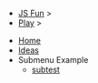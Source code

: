 * [JS Fun](/)
\>
* [Play](/play)
\>

[//]: # (The above is included due to being a part of the larger JS Fun project, the relative links below also have added the '/play/test.docsify/docs/' prefix. Remove this prefix and the above if serving alone)

* [Home](/play/test.docsify/docs/)
* [Ideas](play/test.docsify/docs/ideas.md)
* Submenu Example
  * [subtest](/play/test.docsify/docs/dir/test.md)

